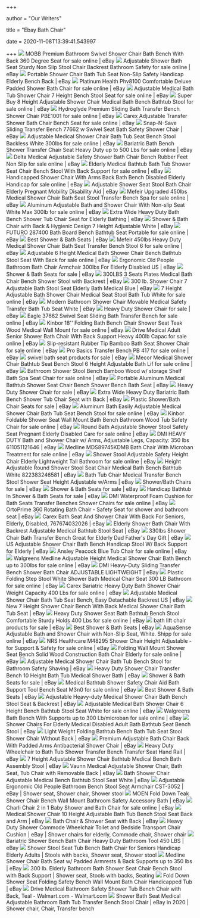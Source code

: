 +++
        
author = "Our Writers"
        
title = "Ebay Bath Chair"
        
date = 2020-11-08T13:39:41.543997
        
+++
[ ![](https://i.ebayimg.com/images/g/zPcAAOSw38BaeJuc/s-l400.jpg)](https://i.ebayimg.com/images/g/zPcAAOSw38BaeJuc/s-l400.jpg) MOBB Premium Bathroom Swivel Shower Chair Bath Bench With Back 360 Degree  Seat for sale online | eBay
[ ![](https://i.ebayimg.com/images/g/iGkAAOSwGfVenw2Y/s-l640.jpg)](https://i.ebayimg.com/images/g/iGkAAOSwGfVenw2Y/s-l640.jpg) Adjustable Shower Bath Seat Sturdy Non Slip Stool Chair Backrest Bathroom  Safety for sale online | eBay
[ ![](https://i.ebayimg.com/images/g/4dAAAOSwRRZbAtje/s-l300.png)](https://i.ebayimg.com/images/g/4dAAAOSwRRZbAtje/s-l300.png) Portable Shower Chair Bath Tub Seat Non-Slip Safety Handicap Elderly Bench  Back | eBay
[ ![](https://i.ebayimg.com/images/g/a40AAOSwxH1eTQqr/s-l640.jpg)](https://i.ebayimg.com/images/g/a40AAOSwxH1eTQqr/s-l640.jpg) Platinum Health Phv8100 Comfortable Deluxe Padded Shower Bath Chair for  sale online | eBay
[ ![](https://i.ebayimg.com/images/g/FwkAAOSwbp1eqsuO/s-l640.jpg)](https://i.ebayimg.com/images/g/FwkAAOSwbp1eqsuO/s-l640.jpg) Adjustable Medical Bath Tub Shower Chair 7 Height Bench Stool Seat for sale  online | eBay
[ ![](https://i.ebayimg.com/images/g/bkYAAOSwrGpeaqAn/s-l640.jpg)](https://i.ebayimg.com/images/g/bkYAAOSwrGpeaqAn/s-l640.jpg) Super Buy 8 Height Adjustable Shower Chair Medical Bath Bench Bathtub Stool  for sale online | eBay
[ ![](https://i.ebayimg.com/images/g/Vw4AAOSwoLpfH96n/s-l640.jpg)](https://i.ebayimg.com/images/g/Vw4AAOSwoLpfH96n/s-l640.jpg) Hydroglyde Premium Sliding Bath Transfer Bench Shower Chair PBE1001 for  sale online | eBay
[ ![](https://i.ebayimg.com/images/g/mpkAAOSwq2helTBW/s-l640.jpg)](https://i.ebayimg.com/images/g/mpkAAOSwq2helTBW/s-l640.jpg) Carex Adjustable Transfer Shower Bath Chair Bench Seat for sale online |  eBay
[ ![](https://i.ebayimg.com/images/g/gA4AAOSwIjJZQVQn/s-l300.jpg)](https://i.ebayimg.com/images/g/gA4AAOSwIjJZQVQn/s-l300.jpg) Snap-N-Save Sliding Transfer Bench 77662 w Swivel Seat Bath Safety Shower  Chair | eBay
[ ![](https://i.ebayimg.com/images/g/l04AAOSwxs1eItwu/s-l640.jpg)](https://i.ebayimg.com/images/g/l04AAOSwxs1eItwu/s-l640.jpg) Adjustable Medical Shower Chair Bath Tub Seat Bench Stool Backless White  300lbs for sale online | eBay
[ ![](https://i.ebayimg.com/images/g/BWoAAOSwkz1eorT6/s-l640.jpg)](https://i.ebayimg.com/images/g/BWoAAOSwkz1eorT6/s-l640.jpg) Bariatric Bath Bench Shower Transfer Chair Seat Heavy Duty up to 500 Lbs  for sale online | eBay
[ ![](https://i.ebayimg.com/images/g/MnQAAOSw2pJc273g/s-l640.jpg)](https://i.ebayimg.com/images/g/MnQAAOSw2pJc273g/s-l640.jpg) Delta Medical Adjustable Safety Shower Bath Chair Bench Rubber Feet Non  Slip for sale online | eBay
[ ![](https://i.ebayimg.com/images/g/Q-IAAOSwMXxfWb9K/s-l640.jpg)](https://i.ebayimg.com/images/g/Q-IAAOSwMXxfWb9K/s-l640.jpg) Elderly Medical Bathtub Bath Tub Shower Seat Chair Bench Stool With Back  Support for sale online | eBay
[ ![](https://i.ebayimg.com/images/g/jEcAAOSwQHFen6yk/s-l640.jpg)](https://i.ebayimg.com/images/g/jEcAAOSwQHFen6yk/s-l640.jpg) Handicapped Shower Chair With Arms Back Bath Bench Disabled Elderly  Handicap for sale online | eBay
[ ![](https://i.ebayimg.com/images/g/5B8AAOSwpshdvT8M/s-l300.jpg)](https://i.ebayimg.com/images/g/5B8AAOSwpshdvT8M/s-l300.jpg) Adjustable Shower Seat Stool Bath Chair Elderly Pregnant Mobility  Disability Aid | eBay
[ ![](https://i.ebayimg.com/images/g/bYkAAOSwKWJfaciE/s-l640.jpg)](https://i.ebayimg.com/images/g/bYkAAOSwKWJfaciE/s-l640.jpg) Mefeir Upgraded 450lbs Medical Shower Chair Bath Seat Stool Transfer Bench  Spa for sale online | eBay
[ ![](https://i.ebayimg.com/images/g/2GoAAOSwYBpeTSHu/s-l500.jpg)](https://i.ebayimg.com/images/g/2GoAAOSwYBpeTSHu/s-l500.jpg) Aluminum Adjustable Bath and Shower Chair With Non-slip Seat White Max  300lb for sale online | eBay
[ ![](https://i.ebayimg.com/images/g/13AAAOSwqSBfWZ-p/s-l300.jpg)](https://i.ebayimg.com/images/g/13AAAOSwqSBfWZ-p/s-l300.jpg) Extra Wide Heavy Duty Bath Bench Shower Tub Chair Seat for Elderly Bathing  | eBay
[ ![](https://i.ebayimg.com/images/g/UD0AAOSwQxBfN4OP/s-l300.jpg)](https://i.ebayimg.com/images/g/UD0AAOSwQxBfN4OP/s-l300.jpg) Shower & Bath Chair with Back & Hygienic Design 7 Height Adjustable White |  eBay
[ ![](https://i.ebayimg.com/images/g/GC8AAOSwJeden9zN/s-l640.jpg)](https://i.ebayimg.com/images/g/GC8AAOSwJeden9zN/s-l640.jpg) FUTURO 287400 Bath Board Bench Bathtub Seat Portable for sale online | eBay
[ ![](https://i.ebayimg.com/images/g/RMQAAOSwqRFeyixv/s-l300.jpg)](https://i.ebayimg.com/images/g/RMQAAOSwqRFeyixv/s-l300.jpg) Best Shower & Bath Seats | eBay
[ ![](https://i.ebayimg.com/images/g/cmgAAOSwlshes8w5/s-l640.jpg)](https://i.ebayimg.com/images/g/cmgAAOSwlshes8w5/s-l640.jpg) Mefeir 450lbs Heavy Duty Medical Shower Chair Bath Seat Transfer Bench  Stool 6 for sale online | eBay
[ ![](https://i.ebayimg.com/images/g/Ni4AAOSwlTFeTCAW/s-l640.jpg)](https://i.ebayimg.com/images/g/Ni4AAOSwlTFeTCAW/s-l640.jpg) Adjustable 6 Height Medical Bath Shower Chair Bench Bathtub Stool Seat With  Back for sale online | eBay
[ ![](https://i.ebayimg.com/images/g/ePQAAOSwchJc3mjZ/s-l300.jpg)](https://i.ebayimg.com/images/g/ePQAAOSwchJc3mjZ/s-l300.jpg) Ergonomic Old People Bathroom Bath Chair Armchair 300lbs For Elderly  Disabled US | eBay
[ ![](https://i.ebayimg.com/thumbs/images/g/vBAAAOSwxc5cjms7/s-l225.jpg)](https://i.ebayimg.com/thumbs/images/g/vBAAAOSwxc5cjms7/s-l225.jpg) Shower & Bath Seats for sale | eBay
[ ![](https://i.ebayimg.com/images/g/ArsAAOSwwKpdtqxY/s-l300.jpg)](https://i.ebayimg.com/images/g/ArsAAOSwwKpdtqxY/s-l300.jpg) 300LBS 3 Seats Plates Medical Bath Chair Bench Shower Stool with Backrest |  eBay
[ ![](https://i.ebayimg.com/images/g/emwAAOSwGylejX-L/s-l300.jpg)](https://i.ebayimg.com/images/g/emwAAOSwGylejX-L/s-l300.jpg) 300 lb. Shower Chair 7 Adjustable Bath Stool Seat Elderly Bath Medical Blue  | eBay
[ ![](https://i.ebayimg.com/images/g/P4IAAOSwOmtemFeo/s-l640.jpg)](https://i.ebayimg.com/images/g/P4IAAOSwOmtemFeo/s-l640.jpg) 7 Height Adjustable Bath Shower Chair Medical Seat Stool Bath Tub White for  sale online | eBay
[ ![](https://i.ebayimg.com/images/g/7xMAAOSwo~BelTAI/s-l300.jpg)](https://i.ebayimg.com/images/g/7xMAAOSwo~BelTAI/s-l300.jpg) Modern Bathroom Shower Chair Movable Medical Safety Transfer Bath Tub Seat  White | eBay
[ ![](https://i.ebayimg.com/thumbs/images/g/9pYAAOSwxfheoQOV/s-l225.jpg)](https://i.ebayimg.com/thumbs/images/g/9pYAAOSwxfheoQOV/s-l225.jpg) Heavy Duty Shower Chair for sale | eBay
[ ![](https://i.ebayimg.com/images/g/KHoAAOSw4QRfl4Px/s-l640.jpg)](https://i.ebayimg.com/images/g/KHoAAOSw4QRfl4Px/s-l640.jpg) Eagle 37662 Swivel Seat Sliding Bath Transfer Bench for sale online | eBay
[ ![](https://i.ebayimg.com/images/g/2~kAAOSwk~ZaAb6B/s-l640.jpg)](https://i.ebayimg.com/images/g/2~kAAOSwk~ZaAb6B/s-l640.jpg) Kinbor 18'' Folding Bath Bench Chair Shower Seat Teak Wood Medical Wall  Mount for sale online | eBay
[ ![](https://i.ebayimg.com/images/g/UVIAAOSwgc1eeyLI/s-l640.jpg)](https://i.ebayimg.com/images/g/UVIAAOSwgc1eeyLI/s-l640.jpg) Drive Medical Adult Senior Shower Bath Chair With Back Support Heavy 400lb  Capac for sale online | eBay
[ ![](https://i.ebayimg.com/images/g/cI0AAOSwDCBd55yv/s-l640.jpg)](https://i.ebayimg.com/images/g/cI0AAOSwDCBd55yv/s-l640.jpg) Slip-resistant Rubber Tip Bamboo Bath Seat Shower Chair for sale online |  eBay
[ ![](https://i.ebayimg.com/images/g/NN8AAOSw4Thc9ssp/s-l640.jpg)](https://i.ebayimg.com/images/g/NN8AAOSw4Thc9ssp/s-l640.jpg) Pro Basics Transfer Bench PB 417 for sale online | eBay
[ ![](https://i.ebayimg.com/thumbs/images/g/6xsAAOSwSjpfjvOC/s-l225.jpg)](https://i.ebayimg.com/thumbs/images/g/6xsAAOSwSjpfjvOC/s-l225.jpg) swivel bath seat products for sale | eBay
[ ![](https://i.ebayimg.com/images/g/M-wAAOSwdUBeoS3x/s-l640.jpg)](https://i.ebayimg.com/images/g/M-wAAOSwdUBeoS3x/s-l640.jpg) Mecor Medical Shower Chair Bathtub Seat Bench Stool 6 Height Adjustable Bath  Lif for sale online | eBay
[ ![](https://i.ebayimg.com/images/g/GQsAAOSwkeFemU7K/s-l640.jpg)](https://i.ebayimg.com/images/g/GQsAAOSwkeFemU7K/s-l640.jpg) Bathroom Shower Stool Bench Bamboo Wood w/ storage Shelf Bath Spa Seat Chair  for sale online | eBay
[ ![](https://i.ebayimg.com/images/g/qQgAAOSwvFZW60Nl/s-l300.jpg)](https://i.ebayimg.com/images/g/qQgAAOSwvFZW60Nl/s-l300.jpg) Portable Aluminum Medical Bathtub Shower Seat Chair Bench Shower Bench Bath  Seat | eBay
[ ![](https://i.ebayimg.com/thumbs/images/g/g38AAOSwgAZfbbLN/s-l225.jpg)](https://i.ebayimg.com/thumbs/images/g/g38AAOSwgAZfbbLN/s-l225.jpg) Heavy Duty Shower Chair for sale | eBay
[ ![](https://i.ebayimg.com/images/g/FrgAAOSwdrhfDRtw/s-l300.png)](https://i.ebayimg.com/images/g/FrgAAOSwdrhfDRtw/s-l300.png) Extra Wide Heavy Duty Bariatric Bath Bench Shower Tub Chair Seat with Back  | eBay
[ ![](https://i.ebayimg.com/thumbs/images/g/y0YAAOSw97heunQs/s-l225.jpg)](https://i.ebayimg.com/thumbs/images/g/y0YAAOSw97heunQs/s-l225.jpg) Plastic Shower/Bath Chair Seats for sale | eBay
[ ![](https://i.ebayimg.com/images/g/G~EAAOSw0w5en6zb/s-l640.jpg)](https://i.ebayimg.com/images/g/G~EAAOSw0w5en6zb/s-l640.jpg) Aluminum Bath Easily Adjustable Medical Shower Chair Bath Tub Seat Bench  Stool for sale online | eBay
[ ![](https://i.ebayimg.com/images/g/YB4AAOSwv5JetUMF/s-l640.jpg)](https://i.ebayimg.com/images/g/YB4AAOSwv5JetUMF/s-l640.jpg) Kinbor Foldable Shower Seat Wall Mount Bath Bench Bathroom Wood Tub Safety  Chair for sale online | eBay
[ ![](https://i.ebayimg.com/images/g/gH4AAOSwQTVd~e9P/s-l640.jpg)](https://i.ebayimg.com/images/g/gH4AAOSwQTVd~e9P/s-l640.jpg) Round Bath Adjustable Shower Stool Safety Seat Pregnant Elderly Disabled  Care for sale online | eBay
[ ![](https://i.ebayimg.com/images/g/8HAAAOSw1-RUajsx/s-l300.jpg)](https://i.ebayimg.com/images/g/8HAAAOSw1-RUajsx/s-l300.jpg) DMI HEAVY DUTY Bath and Shower Chair w/ Arms, Adjustable Legs, Capacity:  350 lbs 611051121646 | eBay
[ ![](https://i.ebayimg.com/images/g/rG0AAOSwCFxeTjmJ/s-l640.jpg)](https://i.ebayimg.com/images/g/rG0AAOSwCFxeTjmJ/s-l640.jpg) Medline MDS89745KDMB Bath Chair With Microban Treatment for sale online |  eBay
[ ![](https://i.ebayimg.com/images/g/eucAAOSwyuFedIsM/s-l640.jpg)](https://i.ebayimg.com/images/g/eucAAOSwyuFedIsM/s-l640.jpg) Shower Stool Adjustable Safety Height Chair Elderly Lightweight Tall  Bathroom for sale online | eBay
[ ![](https://i.ebayimg.com/images/g/HFwAAOSwBLlVdgug/s-l300.jpg)](https://i.ebayimg.com/images/g/HFwAAOSwBLlVdgug/s-l300.jpg) Height Adjustable Round Shower Stool Seat Chair Medical Bath Bench Bathtub  White 822383246581 | eBay
[ ![](https://i.ebayimg.com/images/g/nEYAAOSw7t9dnwju/s-l300.jpg)](https://i.ebayimg.com/images/g/nEYAAOSw7t9dnwju/s-l300.jpg) Bath Tub Chair Medical Transfer Bench Stool Shower Seat Height Adjustable  w/Arms | eBay
[ ![](https://i.ebayimg.com/thumbs/images/g/1x0AAOSw-RFYszoa/s-l225.jpg)](https://i.ebayimg.com/thumbs/images/g/1x0AAOSw-RFYszoa/s-l225.jpg) Shower/Bath Chairs for sale | eBay
[ ![](https://i.ebayimg.com/thumbs/images/g/P4wAAOSw131eqbjy/s-l225.jpg)](https://i.ebayimg.com/thumbs/images/g/P4wAAOSw131eqbjy/s-l225.jpg) Shower & Bath Seats for sale | eBay
[ ![](https://i.ebayimg.com/thumbs/images/g/zSkAAOSwtBZfmmBM/s-l225.jpg)](https://i.ebayimg.com/thumbs/images/g/zSkAAOSwtBZfmmBM/s-l225.jpg) Handicap Bathtub In Shower & Bath Seats for sale | eBay
[ ![](https://i.ebayimg.com/images/g/eNoAAOSwm9xfb7h8/s-l400.jpg)](https://i.ebayimg.com/images/g/eNoAAOSwm9xfb7h8/s-l400.jpg) DMI Waterproof Foam Cushion for Bath Seats Transfer Benches Shower Chairs  for sale online | eBay
[ ![](https://i.ebayimg.com/images/g/ArQAAOSwYApe5sVA/s-l300.png)](https://i.ebayimg.com/images/g/ArQAAOSwYApe5sVA/s-l300.png) OrtoPrime 360 Rotating Bath Chair - Safety Seat for shower and bathroom seat  | eBay
[ ![](https://i.ebayimg.com/images/g/wvgAAOSwUQ5btwxG/s-l300.jpg)](https://i.ebayimg.com/images/g/wvgAAOSwUQ5btwxG/s-l300.jpg) Carex Bath Seat And Shower Chair With Back For Seniors, Elderly, Disabled,  767674032026 | eBay
[ ![](https://i.ebayimg.com/images/g/Zp8AAOSwIORc2i6r/s-l300.jpg)](https://i.ebayimg.com/images/g/Zp8AAOSwIORc2i6r/s-l300.jpg) Elderly Shower Bath Chair With Backrest Adjustable Medical Bathtub Stool  Seat | eBay
[ ![](https://i.ebayimg.com/images/g/afwAAOSwUi5elU5p/s-l300.jpg)](https://i.ebayimg.com/images/g/afwAAOSwUi5elU5p/s-l300.jpg) 330lbs Shower Chair Bath Transfer Bench Great for Elderly Dad Father's Day  Gift | eBay
[ ![](https://i.ebayimg.com/images/g/HjYAAOSwo25fH8Tn/s-l300.jpg)](https://i.ebayimg.com/images/g/HjYAAOSwo25fH8Tn/s-l300.jpg) US Adjustable Shower Chair Bath Bench Handicap Stool W/ Back Support for  Elderly | eBay
[ ![](https://i.ebayimg.com/images/g/ekEAAOSwuytenwnD/s-l640.jpg)](https://i.ebayimg.com/images/g/ekEAAOSwuytenwnD/s-l640.jpg) Ansley Peacock Blue Tub Chair for sale online | eBay
[ ![](https://i.ebayimg.com/images/g/3N4AAOSwx~dfRdfb/s-l640.jpg)](https://i.ebayimg.com/images/g/3N4AAOSwx~dfRdfb/s-l640.jpg) Walgreens Medline Adjustable Height Medical Shower Chair Bath Bench up to  300lbs for sale online | eBay
[ ![](https://i.ebayimg.com/images/g/vu0AAOSwMoxfJedh/s-l300.jpg)](https://i.ebayimg.com/images/g/vu0AAOSwMoxfJedh/s-l300.jpg) DMI Heavy-Duty Sliding Transfer Bench Shower Bath Chair ADJUSTABLE  LIGHTWEIGHT | eBay
[ ![](https://i.ebayimg.com/images/g/tqAAAOSwtC5epnVE/s-l640.jpg)](https://i.ebayimg.com/images/g/tqAAAOSwtC5epnVE/s-l640.jpg) Plastic Folding Step Stool White Shower Bath Medical Chair Seat 300 LB  Bathroom for sale online | eBay
[ ![](https://i.ebayimg.com/images/g/fVQAAOxyIAZRwSzQ/s-l640.jpg)](https://i.ebayimg.com/images/g/fVQAAOxyIAZRwSzQ/s-l640.jpg) Carex Bariatric Heavy Duty Bath Shower Chair Weight Capacity 400 Lbs for  sale online | eBay
[ ![](https://i.ebayimg.com/images/g/yIsAAOSwlBten7Mk/s-l300.jpg)](https://i.ebayimg.com/images/g/yIsAAOSwlBten7Mk/s-l300.jpg) Adjustable Medical Shower Chair Bath Tub Seat Bench, Easy Detachable  Backrest US | eBay
[ ![](https://i.ebayimg.com/images/g/i8AAAOSwkxlegbks/s-l300.jpg)](https://i.ebayimg.com/images/g/i8AAAOSwkxlegbks/s-l300.jpg) New 7 Height Shower Chair Bench With Back Medical Shower Chair Bath Tub Seat  | eBay
[ ![](https://i.ebayimg.com/images/g/FskAAOSwyuFen64y/s-l640.jpg)](https://i.ebayimg.com/images/g/FskAAOSwyuFen64y/s-l640.jpg) Heavy Duty Shower Seat Bath Bathtub Bench Stool Comfortable Sturdy Holds  400 Lbs for sale online | eBay
[ ![](https://i.ebayimg.com/thumbs/images/g/O4AAAOSwVkBd953S/s-l225.jpg)](https://i.ebayimg.com/thumbs/images/g/O4AAAOSwVkBd953S/s-l225.jpg) bath lift chair products for sale | eBay
[ ![](https://i.ebayimg.com/images/g/0S4AAOSwDeReRXWP/s-l300.jpg)](https://i.ebayimg.com/images/g/0S4AAOSwDeReRXWP/s-l300.jpg) Best Shower & Bath Seats | eBay
[ ![](https://i.ebayimg.com/images/g/nEMAAOSwvgheTgYS/s-l640.jpg)](https://i.ebayimg.com/images/g/nEMAAOSwvgheTgYS/s-l640.jpg) AquaSense Adjustable Bath and Shower Chair with Non-Slip Seat, White. Shipp  for sale online | eBay
[ ![](https://i.ebayimg.com/images/g/krYAAOSwMyBe7a9-/s-l640.jpg)](https://i.ebayimg.com/images/g/krYAAOSwMyBe7a9-/s-l640.jpg) NRS Healthcare M48295 Shower Chair Height Adjustable - for Support & Safety  for sale online | eBay
[ ![](https://i.ebayimg.com/images/g/hsMAAOSwLrtc-L~P/s-l640.jpg)](https://i.ebayimg.com/images/g/hsMAAOSwLrtc-L~P/s-l640.jpg) Folding Wall Mount Shower Seat Bench Solid Wood Construction Bath Chair  Elderly for sale online | eBay
[ ![](https://i.ebayimg.com/images/g/NlMAAOSwxBNenz6~/s-l300.jpg)](https://i.ebayimg.com/images/g/NlMAAOSwxBNenz6~/s-l300.jpg) Adjustable Medical Shower Chair Bath Tub Bench Stool for Bathroom Safety  Shaving | eBay
[ ![](https://i.ebayimg.com/images/g/XKYAAOSwYR5fI8Rp/s-l300.jpg)](https://i.ebayimg.com/images/g/XKYAAOSwYR5fI8Rp/s-l300.jpg) Heavy Duty Shower Chair Transfer Bench 10 Height Bath Tub Medical Shower  Bath | eBay
[ ![](https://i.ebayimg.com/thumbs/images/g/Rv0AAOSwmQNfbWDF/s-l225.jpg)](https://i.ebayimg.com/thumbs/images/g/Rv0AAOSwmQNfbWDF/s-l225.jpg) Shower & Bath Seats for sale | eBay
[ ![](https://i.ebayimg.com/images/g/g1YAAOSwbP1abhnz/s-l640.jpg)](https://i.ebayimg.com/images/g/g1YAAOSwbP1abhnz/s-l640.jpg) Medical Bathtub Shower Safety Chair Aid Bath Support Tool Bench Seat M3n0  for sale online | eBay
[ ![](https://i.ebayimg.com/images/g/p4IAAOSwgn5fjsfG/s-l300.jpg)](https://i.ebayimg.com/images/g/p4IAAOSwgn5fjsfG/s-l300.jpg) Best Shower & Bath Seats | eBay
[ ![](https://i.ebayimg.com/images/g/cmgAAOSwlshes8w5/s-l300.jpg)](https://i.ebayimg.com/images/g/cmgAAOSwlshes8w5/s-l300.jpg) Adjustable Heavy-duty Medical Shower Chair Bath Bench Stool Seat & Backrest  | eBay
[ ![](https://i.ebayimg.com/images/g/2ZkAAOSwCMlbTZs1/s-l640.jpg)](https://i.ebayimg.com/images/g/2ZkAAOSwCMlbTZs1/s-l640.jpg) Adjustable Medical Bath Shower Chair 6 Height Bench Bathtub Stool Seat  White for sale online | eBay
[ ![](https://i.ebayimg.com/images/g/1qgAAOSwyWFeTEmY/s-l640.jpg)](https://i.ebayimg.com/images/g/1qgAAOSwyWFeTEmY/s-l640.jpg) Walgreens Bath Bench With Supports up to 300 Lb/microban for sale online |  eBay
[ ![](https://i.ebayimg.com/images/g/AWcAAOSwWuJfN0Gj/s-l300.jpg)](https://i.ebayimg.com/images/g/AWcAAOSwWuJfN0Gj/s-l300.jpg) Shower Chairs For Elderly Medical Disabled Adult Bath Bathtub Seat Bench  Stool | eBay
[ ![](https://i.ebayimg.com/images/g/H0UAAMXQVT9S4VT6/s-l400.jpg)](https://i.ebayimg.com/images/g/H0UAAMXQVT9S4VT6/s-l400.jpg) Light Weight Folding Bathtub Bench Bath Tub Seat Stool Shower Chair Without  Back | eBay
[ ![](https://i.ebayimg.com/images/g/fPIAAOSwlshetSB5/s-l300.jpg)](https://i.ebayimg.com/images/g/fPIAAOSwlshetSB5/s-l300.jpg) Premium Adjustable Bath Chair Back With Padded Arms Antibacterial Shower  Chair | eBay
[ ![](https://i.ebayimg.com/images/g/9U8AAOSw7z5elVk4/s-l300.jpg)](https://i.ebayimg.com/images/g/9U8AAOSw7z5elVk4/s-l300.jpg) Heavy Duty Wheelchair to Bath Tub Shower Transfer Bench Transfer Seat Hand  Rail | eBay
[ ![](https://i.ebayimg.com/images/g/nLoAAOSwcJVd1J7M/s-l300.jpg)](https://i.ebayimg.com/images/g/nLoAAOSwcJVd1J7M/s-l300.jpg) 7 Height Adjustable Shower Chair Bathtub Medical Bench Bath Assembly Stool  | eBay
[ ![](https://i.ebayimg.com/images/g/nJAAAOSwjJdeSwlU/s-l300.jpg)](https://i.ebayimg.com/images/g/nJAAAOSwjJdeSwlU/s-l300.jpg) Vaunn Medical Adjustable Shower Chair, Bath Seat, Tub Chair with Removable  Back | eBay
[ ![](https://i.ebayimg.com/images/g/k9sAAOSwYxBen7OD/s-l300.jpg)](https://i.ebayimg.com/images/g/k9sAAOSwYxBen7OD/s-l300.jpg) Bath Shower Chair Adjustable Medical Bench Bathtub Stool Seat White | eBay
[ ![](https://i.pinimg.com/474x/5c/5e/62/5c5e6251ee59817238ba440d84dd43e9.jpg)](https://i.pinimg.com/474x/5c/5e/62/5c5e6251ee59817238ba440d84dd43e9.jpg) Adjustable Ergonomic Old People Bathroom Bench Stool Seat Armchair CST-3052  | eBay | Shower seat, Shower chair, Shower stool
[ ![](https://i.ebayimg.com/images/g/KjwAAOSwyY5fBpGW/s-l300.jpg)](https://i.ebayimg.com/images/g/KjwAAOSwyY5fBpGW/s-l300.jpg) MOEN Fold Down Teak Shower Chair Bench Wall Mount Bathroom Safety Accessory  Bath | eBay
[ ![](https://i.ebayimg.com/images/g/WMcAAOSwxfxfBBsG/s-l640.jpg)](https://i.ebayimg.com/images/g/WMcAAOSwxfxfBBsG/s-l640.jpg) Charli Chair 2 in 1 Baby Shower and Bath Chair for sale online | eBay
[ ![](https://i.ebayimg.com/images/g/j-8AAOSwGEFeU6xs/s-l300.jpg)](https://i.ebayimg.com/images/g/j-8AAOSwGEFeU6xs/s-l300.jpg) Medical Shower Chair 10 Height Adjustable Bath Tub Bench Stool Seat Back  and Arm | eBay
[ ![](https://i.ebayimg.com/images/g/-y4AAOSwLGRfi8XP/s-l300.jpg)](https://i.ebayimg.com/images/g/-y4AAOSwLGRfi8XP/s-l300.jpg) Bath Chair & Shower Seat with Back | eBay
[ ![](https://i.pinimg.com/736x/38/57/33/38573303805843f3c69e179ddcd60a80.jpg)](https://i.pinimg.com/736x/38/57/33/38573303805843f3c69e179ddcd60a80.jpg) Heavy Duty Shower Commode Wheelchair Toilet and Bedside Transport Chair  Cushion | eBay | Shower chairs for elderly, Commode chair, Shower chair
[ ![](https://i.ebayimg.com/images/g/lv8AAOSw5BVetD49/s-l300.jpg)](https://i.ebayimg.com/images/g/lv8AAOSw5BVetD49/s-l300.jpg) Bariatric Shower Bench Bath Chair Heavy Duty Bathroom Tool 450 LBS | eBay
[ ![](https://i.pinimg.com/originals/a9/6b/2d/a96b2dab369f8c20ed65eb8ee61a6b1d.jpg)](https://i.pinimg.com/originals/a9/6b/2d/a96b2dab369f8c20ed65eb8ee61a6b1d.jpg) Shower Stool Seat Tub Bench Bath Chair for Seniors Handicap Elderly Adults  | Stools with backs, Shower seat, Shower stool
[ ![](https://i.ebayimg.com/images/g/VVsAAOSwEh1e64Vt/s-l300.jpg)](https://i.ebayimg.com/images/g/VVsAAOSwEh1e64Vt/s-l300.jpg) Medline Shower Chair Bath Seat w/ Padded Armrests & Back Supports up to 350  lbs | eBay
[ ![](https://i.pinimg.com/originals/28/b6/0f/28b60f4bb9adda375160bf59fc4c2fab.jpg)](https://i.pinimg.com/originals/28/b6/0f/28b60f4bb9adda375160bf59fc4c2fab.jpg) 300 lb. Elderly Bathroom Bath Shower Seat Chair Bench Stool with Back  Support | Shower seat, Stools with backs, Seating
[ ![](https://i.ebayimg.com/images/g/Oy8AAOSwRQlXf~Nm/s-l300.jpg)](https://i.ebayimg.com/images/g/Oy8AAOSwRQlXf~Nm/s-l300.jpg) Fold Down Shower Seat Folding Safety Bench Wall Mount Bath Chair  Handicapped Tub | eBay
[ ![](https://i5.walmartimages.com/asr/1d1f1e65-e5d1-415e-930b-4f34cd593c96_2.e49288ede8a65d7824856a7b46bea775.jpeg)](https://i5.walmartimages.com/asr/1d1f1e65-e5d1-415e-930b-4f34cd593c96_2.e49288ede8a65d7824856a7b46bea775.jpeg) Drive Medical Bathroom Safety Shower Tub Bench Chair with Back, Teal -  Walmart.com - Walmart.com
[ ![](https://i.pinimg.com/474x/bd/14/f2/bd14f2323c223fa2509da37ad0369118.jpg)](https://i.pinimg.com/474x/bd/14/f2/bd14f2323c223fa2509da37ad0369118.jpg) Shower Bath Seat Medical Adjustable Bathroom Bath Tub Transfer Bench Stool  Chair | eBay in 2020 | Shower chair, Chair, Transfer bench
